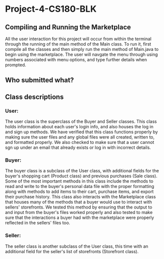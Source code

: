 # Project-4-CS180-BLK
## Compiling and Running the Marketplace
All the user interaction for this project will occur from within the terminal through the running of the main method of the Main class.
To run it, first compile all the classes and then simply run the main method of Main.java to begin using the marketplace.
The user will navgate the menu through using numbers associated with menu options, and type further details when prompted.

## Who submitted what?

## Class descriptions
### User:
The user class is the superclass of the Buyer and Seller classes. This class holds information about each user's login info, and also houses
the log in and sign up methods. We have verified that this class functions properly by making sure the user files and any global files were all
created, written to, and formatted properly. We also checked to make sure that a user cannot sgn up under an email that already exists or
log in with incorrect details.

### Buyer:
The buyer class is a subclass of the User class, with additional fields for the buyer's shopping cart (Product class) and previous purchases (Sale class). Some of the most important methods in this class include the
methods to read and write to the buyer's personal data file with the proper formatting along with methods to add items to their cart, purchase items, and export
their purchase history. This class also interacts with the Marketplace class that houses many of the methods that a buyer
would use to interact with sellers' storefronts. We tested this method by ensuring that the output to and input from the buyer's files worked
properly and also tested to make sure that the interactions a buyer had with the marketplace were properly reflected in the sellers' files too.

### Seller:
The seller class is another subclass of the User class, this time with an additional field for the seller's list of storefronts (Storefront class).